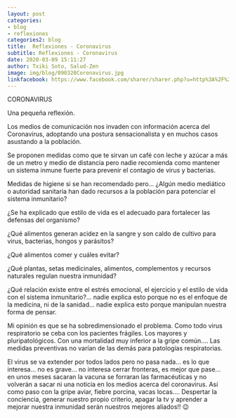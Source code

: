 ```yaml
---
layout: post
categories:
- blog
- reflexiones
categories2: blog
title:  Reflexiones - Coronavirus
subtitle: Reflexiones - Coronavirus
date: 2020-03-09 15:11:27
author: Txiki Soto, Salud-Zen
image: img/blog/090320Coronavirus.jpg
linkfacebook: https://www.facebook.com/sharer/sharer.php?u=http%3A%2F%2Fwww.salud-zen.com%2Fblog%2Freflexiones%2F2020%2F03%2F09%2Freflexiones-coronavirus.html&amp;src=sdkpreparse
---
```

CORONAVIRUS  

Una pequeña reflexión.  

Los medios de comunicación nos invaden con información acerca del Coronavirus, adoptando una postura sensacionalista y en muchos casos asustando a la población.   

Se proponen medidas como que te sirvan un café con leche y azúcar a más de un metro y medio de distancia pero nadie recomienda como mantener un sistema inmune fuerte para prevenir el contagio de virus y bacterias.   

Medidas de higiene si se han recomendado pero... ¿Algún medio mediático o autoridad sanitaria han dado recursos a la población para potenciar el sistema inmunitario?   

¿Se ha explicado que estilo de vida es el adecuado para fortalecer las defensas del organismo?   

¿Qué alimentos generan acidez en la sangre y son caldo de cultivo para virus, bacterias, hongos y parásitos?   

¿Qué alimentos comer y cuáles evitar?   

¿Qué plantas, setas medicinales, alimentos, complementos y recursos naturales regulan nuestra inmunidad?   

¿Qué relación existe entre el estrés emocional, el ejercicio y el estilo de vida con el sistema inmunitario?... nadie explica esto porque no es el enfoque de la medicina, ni de la sanidad... nadie explica esto porque manipulan nuestra forma de pensar.  

Mi opinión es que se ha sobredimensionado el problema. Como todo virus respiratorio se ceba con los pacientes frágiles. Los mayores y pluripatológicos. Con una mortalidad muy inferior a la gripe común....
Las medidas preventivas no varían de las demás para patologías respiratorias.  

El virus se va extender por todos lados pero no pasa nada... es lo que interesa... no es grave... no interesa cerrar fronteras, es mejor que pase... en unos meses sacaran la vacuna se forraran las farmacéuticas y no volverán a sacar ni una noticia en los medios acerca del coronavirus.
Así como paso con la gripe aviar, fiebre porcina, vacas locas....
Despertar la conciencia, generar nuestro propio criterio, apagar la tv y aprender a mejorar nuestra inmunidad serán nuestros mejores aliados!! 😉
